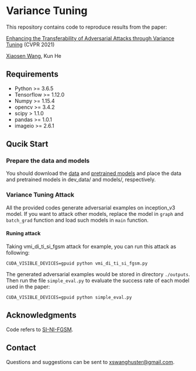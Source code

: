 # Variance Tuning

This repository contains code to reproduce results from the paper:

[Enhancing the Transferability of Adversarial Attacks through Variance Tuning](https://arxiv.org/abs/2103.15571) (CVPR 2021)

[Xiaosen Wang](https://xiaosen-wang.github.io/), Kun He

## Requirements

+ Python >= 3.6.5
+ Tensorflow >= 1.12.0
+ Numpy >= 1.15.4
+ opencv >= 3.4.2
+ scipy > 1.1.0
+ pandas >= 1.0.1
+ imageio >= 2.6.1

## Qucik Start

### Prepare the data and models

You should download the [data](https://drive.google.com/drive/folders/1CfobY6i8BfqfWPHL31FKFDipNjqWwAhS) and [pretrained models](https://drive.google.com/drive/folders/10cFNVEhLpCatwECA6SPB-2g0q5zZyfaw) and place the data and pretrained models in dev_data/ and models/, respectively.

### Variance Tuning Attack

All the provided codes generate adversarial examples on inception_v3 model. If you want to attack other models, replace the model in `graph` and `batch_grad` function and load such models in `main` function.

#### Runing attack

Taking vmi_di_ti_si_fgsm attack for example, you can run this attack as following:

```
CUDA_VISIBLE_DEVICES=gpuid python vmi_di_ti_si_fgsm.py 
```

The generated adversarial examples would be stored in directory `./outputs`. Then run the file `simple_eval.py` to evaluate the success rate of each model used in the paper:

```
CUDA_VISIBLE_DEVICES=gpuid python simple_eval.py
```

## Acknowledgments

Code refers to [SI-NI-FGSM](https://github.com/JHL-HUST/SI-NI-FGSM).

## Contact

Questions and suggestions can be sent to xswanghuster@gmail.com.